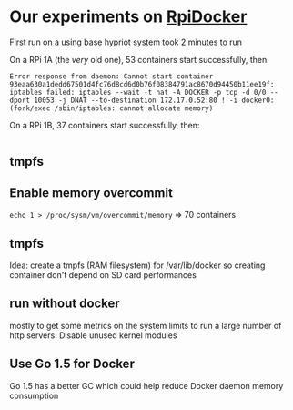 # Our experiments on [RpiDocker](http://blog.docker.com/2015/09/update-raspberry-pi-dockercon-challenge/)

First run on a using base hypriot system took 2 minutes to run

On a RPi 1A (the _very_ old one), 53 containers start successfully, then:
```
Error response from daemon: Cannot start container 93eaa630a1dedd67501d4fc76d8cd6d0b76f08384791ac8670d94450b11ee19f: 
iptables failed: iptables --wait -t nat -A DOCKER -p tcp -d 0/0 --dport 10053 -j DNAT --to-destination 172.17.0.52:80 ! -i docker0:  
(fork/exec /sbin/iptables: cannot allocate memory)
```
On a RPi 1B, 37 containers start successfully, then:
```
```

## tmpfs

## Enable memory overcommit
`echo 1 > /proc/sysm/vm/overcommit/memory`
=> 70 containers

## tmpfs
Idea: create a tmpfs (RAM filesystem) for /var/lib/docker so creating container don't depend on SD card performances


## run without docker 
mostly to get some metrics on the system limits to run a large number of http servers. Disable unused kernel modules



## Use Go 1.5 for Docker
Go 1.5 has a better GC which could help reduce Docker daemon memory consumption



